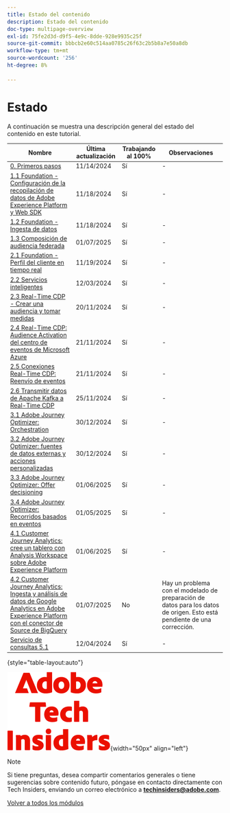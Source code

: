 ```yaml
---
title: Estado del contenido
description: Estado del contenido
doc-type: multipage-overview
exl-id: 75fe2d3d-d9f5-4e9c-8dde-928e9935c25f
source-git-commit: bbbcb2e60c514aa0785c26f63c2b5b8a7e50a8db
workflow-type: tm+mt
source-wordcount: '256'
ht-degree: 8%

---
```


# Estado

A continuación se muestra una descripción general del estado del contenido en este tutorial.

| Nombre | Última actualización | Trabajando al 100% | Observaciones |
| ---------------------- | ------------ | ------------ |------------ |
| [0. Primeros pasos ](./modules/gettingstarted/gettingstarted/getting-started.md) | 11/14/2024 | Sí | - |
| [1.1 Foundation - Configuración de la recopilación de datos de Adobe Experience Platform y Web SDK](./modules/datacollection/module1.1/data-ingestion-launch-web-sdk.md) | 11/18/2024 | Sí | - |
| [1.2 Foundation - Ingesta de datos](./modules/datacollection/module1.2/data-ingestion.md) | 11/18/2024 | Sí | - |
| [1.3 Composición de audiencia federada](./modules/datacollection/module1.3/fac.md) | 01/07/2025 | Sí | - |
| [2.1 Foundation - Perfil del cliente en tiempo real](./modules/rtcdp-b2c/module2.1/real-time-customer-profile.md) | 11/19/2024 | Sí | - |
| [2.2 Servicios inteligentes](./modules/rtcdp-b2c/module2.2/intelligent-services.md) | 12/03/2024 | Sí | - |
| [2.3 Real-Time CDP - Crear una audiencia y tomar medidas](./modules/rtcdp-b2c/module2.3/real-time-cdp-build-a-segment-take-action.md) | 20/11/2024 | Sí | - |
| [2.4 Real-Time CDP: Audience Activation del centro de eventos de Microsoft Azure](./modules/rtcdp-b2c/module2.4/segment-activation-microsoft-azure-eventhub.md) | 21/11/2024 | Sí | - |
| [2.5 Conexiones Real-Time CDP: Reenvío de eventos](./modules/rtcdp-b2c/module2.5/aep-data-collection-ssf.md) | 21/11/2024 | Sí | - |
| [2.6 Transmitir datos de Apache Kafka a Real-Time CDP](./modules/rtcdp-b2c/module2.6/aep-apache-kafka.md) | 25/11/2024 | Sí | - |
| [3.1 Adobe Journey Optimizer: Orchestration](./modules/ajo-b2c/module3.1/journey-orchestration-create-account.md) | 30/12/2024 | Sí | - |
| [3.2 Adobe Journey Optimizer: fuentes de datos externas y acciones personalizadas](./modules/ajo-b2c/module3.2/journey-orchestration-external-weather-api-sms.md) | 30/12/2024 | Sí | - |
| [3.3 Adobe Journey Optimizer: Offer decisioning](./modules/ajo-b2c/module3.3/offer-decisioning.md) | 01/06/2025 | Sí | - |
| [3.4 Adobe Journey Optimizer: Recorridos basados en eventos](./modules/ajo-b2c/module3.4/journeyoptimizer.md) | 01/05/2025 | Sí | - |
| [4.1 Customer Journey Analytics: cree un tablero con Analysis Workspace sobre Adobe Experience Platform](./modules/cja-b2c/module4.1/customer-journey-analytics-build-a-dashboard.md) | 01/06/2025 | Sí | - |
| [4.2 Customer Journey Analytics: Ingesta y análisis de datos de Google Analytics en Adobe Experience Platform con el conector de Source de BigQuery](./modules/cja-b2c/module4.2/customer-journey-analytics-bigquery-gcp.md) | 01/07/2025 | No | Hay un problema con el modelado de preparación de datos para los datos de origen. Esto está pendiente de una corrección. |
| [Servicio de consultas 5.1](./modules/datadistiller/module5.1/query-service.md) | 12/04/2024 | Sí | - |

{style="table-layout:auto"}

![Perspectivas técnicas](./assets/images/techinsiders.png){width="50px" align="left"}

>[!NOTE]
>
>Si tiene preguntas, desea compartir comentarios generales o tiene sugerencias sobre contenido futuro, póngase en contacto directamente con Tech Insiders, enviando un correo electrónico a **techinsiders@adobe.com**.

[Volver a todos los módulos](./overview.md)